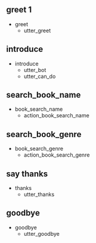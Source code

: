 ## greet 1
* greet
  - utter_greet

## introduce
* introduce
  - utter_bot
  - utter_can_do

## search_book_name
* book_search_name
  - action_book_search_name

## search_book_genre
* book_search_genre
  - action_book_search_genre

## say thanks
* thanks
  - utter_thanks

## goodbye
* goodbye
  - utter_goodbye
